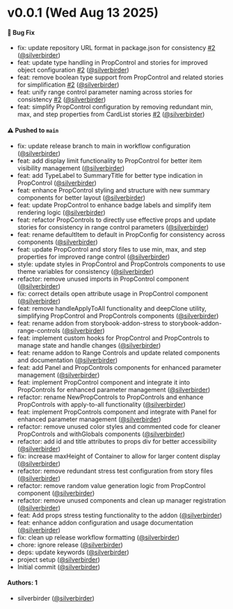 # v0.0.1 (Wed Aug 13 2025)

#### 🐛 Bug Fix

- fix: update repository URL format in package.json for consistency [#2](https://github.com/silverbirder/storybook-addon-range-controls/pull/2) ([@silverbirder](https://github.com/silverbirder))
- feat: update type handling in PropControl and stories for improved object configuration [#2](https://github.com/silverbirder/storybook-addon-range-controls/pull/2) ([@silverbirder](https://github.com/silverbirder))
- feat: remove boolean type support from PropControl and related stories for simplification [#2](https://github.com/silverbirder/storybook-addon-range-controls/pull/2) ([@silverbirder](https://github.com/silverbirder))
- feat: unify range control parameter naming across stories for consistency [#2](https://github.com/silverbirder/storybook-addon-range-controls/pull/2) ([@silverbirder](https://github.com/silverbirder))
- feat: simplify PropControl configuration by removing redundant min, max, and step properties from CardList stories [#2](https://github.com/silverbirder/storybook-addon-range-controls/pull/2) ([@silverbirder](https://github.com/silverbirder))

#### ⚠️ Pushed to `main`

- fix: update release branch to main in workflow configuration ([@silverbirder](https://github.com/silverbirder))
- feat: add display limit functionality to PropControl for better item visibility management ([@silverbirder](https://github.com/silverbirder))
- feat: add TypeLabel to SummaryTitle for better type indication in PropControl ([@silverbirder](https://github.com/silverbirder))
- feat: enhance PropControl styling and structure with new summary components for better layout ([@silverbirder](https://github.com/silverbirder))
- feat: update PropControl to enhance badge labels and simplify item rendering logic ([@silverbirder](https://github.com/silverbirder))
- feat: refactor PropControls to directly use effective props and update stories for consistency in range control parameters ([@silverbirder](https://github.com/silverbirder))
- feat: rename defaultItem to default in PropConfig for consistency across components ([@silverbirder](https://github.com/silverbirder))
- feat: update PropControl and story files to use min, max, and step properties for improved range control ([@silverbirder](https://github.com/silverbirder))
- style: update styles in PropControl and PropControls components to use theme variables for consistency ([@silverbirder](https://github.com/silverbirder))
- refactor: remove unused imports in PropControl component ([@silverbirder](https://github.com/silverbirder))
- fix: correct details open attribute usage in PropControl component ([@silverbirder](https://github.com/silverbirder))
- feat: remove handleApplyToAll functionality and deepClone utility, simplifying PropControl and PropControls components ([@silverbirder](https://github.com/silverbirder))
- feat: rename addon from storybook-addon-stress to storybook-addon-range-controls ([@silverbirder](https://github.com/silverbirder))
- feat: implement custom hooks for PropControl and PropControls to manage state and handle changes ([@silverbirder](https://github.com/silverbirder))
- feat: rename addon to Range Controls and update related components and documentation ([@silverbirder](https://github.com/silverbirder))
- feat: add Panel and PropControls components for enhanced parameter management ([@silverbirder](https://github.com/silverbirder))
- feat: implement PropControl component and integrate it into PropControls for enhanced parameter management ([@silverbirder](https://github.com/silverbirder))
- refactor: rename NewPropControls to PropControls and enhance PropControls with apply-to-all functionality ([@silverbirder](https://github.com/silverbirder))
- feat: implement PropControls component and integrate with Panel for enhanced parameter management ([@silverbirder](https://github.com/silverbirder))
- refactor: remove unused color styles and commented code for cleaner PropControls and withGlobals components ([@silverbirder](https://github.com/silverbirder))
- refactor: add id and title attributes to props div for better accessibility ([@silverbirder](https://github.com/silverbirder))
- fix: increase maxHeight of Container to allow for larger content display ([@silverbirder](https://github.com/silverbirder))
- refactor: remove redundant stress test configuration from story files ([@silverbirder](https://github.com/silverbirder))
- refactor: remove random value generation logic from PropControl component ([@silverbirder](https://github.com/silverbirder))
- refactor: remove unused components and clean up manager registration ([@silverbirder](https://github.com/silverbirder))
- feat: Add props stress testing functionality to the addon ([@silverbirder](https://github.com/silverbirder))
- feat: enhance addon configuration and usage documentation ([@silverbirder](https://github.com/silverbirder))
- fix: clean up release workflow formatting ([@silverbirder](https://github.com/silverbirder))
- chore: ignore release ([@silverbirder](https://github.com/silverbirder))
- deps: update keywords ([@silverbirder](https://github.com/silverbirder))
- project setup ([@silverbirder](https://github.com/silverbirder))
- Initial commit ([@silverbirder](https://github.com/silverbirder))

#### Authors: 1

- silverbirder ([@silverbirder](https://github.com/silverbirder))
